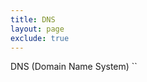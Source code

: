 ```yaml
---
title: DNS
layout: page
exclude: true
---
```


DNS (Domain Name System) ``
<!--stackedit_data:
eyJoaXN0b3J5IjpbLTE1OTg5MDY4ODYsLTE4MTY2ODM1OF19
-->